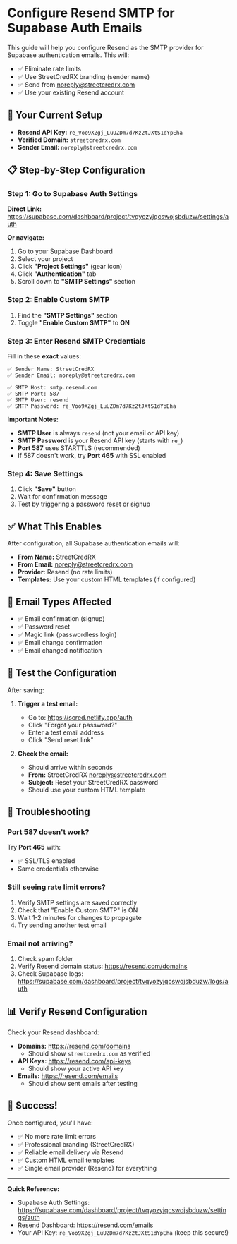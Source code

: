 # Configure Resend SMTP for Supabase Auth Emails

This guide will help you configure Resend as the SMTP provider for Supabase authentication emails. This will:
- ✅ Eliminate rate limits
- ✅ Use StreetCredRX branding (sender name)
- ✅ Send from noreply@streetcredrx.com
- ✅ Use your existing Resend account

## 🎯 Your Current Setup

- **Resend API Key:** `re_Voo9XZgj_LuUZDm7d7Kz2tJXtS1dYpEha`
- **Verified Domain:** `streetcredrx.com`
- **Sender Email:** `noreply@streetcredrx.com`

## 📋 Step-by-Step Configuration

### Step 1: Go to Supabase Auth Settings

**Direct Link:** https://supabase.com/dashboard/project/tvqyozyjqcswojsbduzw/settings/auth

**Or navigate:**
1. Go to your Supabase Dashboard
2. Select your project
3. Click **"Project Settings"** (gear icon)
4. Click **"Authentication"** tab
5. Scroll down to **"SMTP Settings"** section

### Step 2: Enable Custom SMTP

1. Find the **"SMTP Settings"** section
2. Toggle **"Enable Custom SMTP"** to **ON**

### Step 3: Enter Resend SMTP Credentials

Fill in these **exact** values:

```
✅ Sender Name: StreetCredRX
✅ Sender Email: noreply@streetcredrx.com

✅ SMTP Host: smtp.resend.com
✅ SMTP Port: 587
✅ SMTP User: resend
✅ SMTP Password: re_Voo9XZgj_LuUZDm7d7Kz2tJXtS1dYpEha
```

**Important Notes:**
- **SMTP User** is always `resend` (not your email or API key)
- **SMTP Password** is your Resend API key (starts with `re_`)
- **Port 587** uses STARTTLS (recommended)
- If 587 doesn't work, try **Port 465** with SSL enabled

### Step 4: Save Settings

1. Click **"Save"** button
2. Wait for confirmation message
3. Test by triggering a password reset or signup

## ✅ What This Enables

After configuration, all Supabase authentication emails will:
- **From Name:** StreetCredRX
- **From Email:** noreply@streetcredrx.com
- **Provider:** Resend (no rate limits)
- **Templates:** Use your custom HTML templates (if configured)

## 📧 Email Types Affected

- ✅ Email confirmation (signup)
- ✅ Password reset
- ✅ Magic link (passwordless login)
- ✅ Email change confirmation
- ✅ Email changed notification

## 🧪 Test the Configuration

After saving:

1. **Trigger a test email:**
   - Go to: https://scred.netlify.app/auth
   - Click "Forgot your password?"
   - Enter a test email address
   - Click "Send reset link"

2. **Check the email:**
   - Should arrive within seconds
   - **From:** StreetCredRX <noreply@streetcredrx.com>
   - **Subject:** Reset your StreetCredRX password
   - Should use your custom HTML template

## 🔧 Troubleshooting

### Port 587 doesn't work?

Try **Port 465** with:
- ✅ SSL/TLS enabled
- Same credentials otherwise

### Still seeing rate limit errors?

1. Verify SMTP settings are saved correctly
2. Check that "Enable Custom SMTP" is ON
3. Wait 1-2 minutes for changes to propagate
4. Try sending another test email

### Email not arriving?

1. Check spam folder
2. Verify Resend domain status: https://resend.com/domains
3. Check Supabase logs: https://supabase.com/dashboard/project/tvqyozyjqcswojsbduzw/logs/auth

## 📊 Verify Resend Configuration

Check your Resend dashboard:
- **Domains:** https://resend.com/domains
  - Should show `streetcredrx.com` as verified
- **API Keys:** https://resend.com/api-keys
  - Should show your active API key
- **Emails:** https://resend.com/emails
  - Should show sent emails after testing

## 🎉 Success!

Once configured, you'll have:
- ✅ No more rate limit errors
- ✅ Professional branding (StreetCredRX)
- ✅ Reliable email delivery via Resend
- ✅ Custom HTML email templates
- ✅ Single email provider (Resend) for everything

---

**Quick Reference:**
- Supabase Auth Settings: https://supabase.com/dashboard/project/tvqyozyjqcswojsbduzw/settings/auth
- Resend Dashboard: https://resend.com/emails
- Your API Key: `re_Voo9XZgj_LuUZDm7d7Kz2tJXtS1dYpEha` (keep this secure!)

